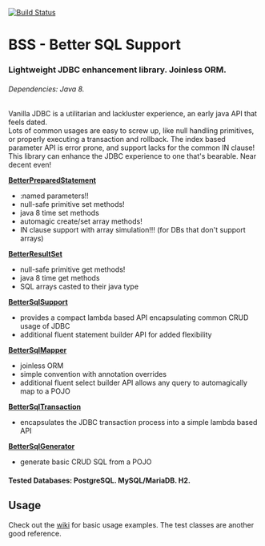 [![Build Status](https://travis-ci.org/yeagy/bss.svg?branch=master)](https://travis-ci.org/yeagy/bss)

# BSS - Better SQL Support
### Lightweight JDBC enhancement library. Joinless ORM.
###### Dependencies: Java 8.
Vanilla JDBC is a utilitarian and lackluster experience, an early java API that feels dated.<br>
Lots of common usages are easy to screw up, like null handling primitives, or properly executing a transaction and rollback.
The index based parameter API is error prone, and support lacks for the common IN clause!<br>
This library can enhance the JDBC experience to one that's bearable. Near decent even!

[**BetterPreparedStatement**](https://github.com/yeagy/bss/wiki/BetterPreparedStatement)
 * :named parameters!!
 * null-safe primitive set methods!
 * java 8 time set methods
 * automagic create/set array methods!
 * IN clause support with array simulation!!! (for DBs that don't support arrays)

[**BetterResultSet**](https://github.com/yeagy/bss/wiki/BetterResultSet)
 * null-safe primitive get methods!
 * java 8 time get methods
 * SQL arrays casted to their java type

[**BetterSqlSupport**](https://github.com/yeagy/bss/wiki/BetterSqlSupport)
 * provides a compact lambda based API encapsulating common CRUD usage of JDBC
 * additional fluent statement builder API for added flexibility

[**BetterSqlMapper**](https://github.com/yeagy/bss/wiki/BetterSqlMapper)
 * joinless ORM
 * simple convention with annotation overrides
 * additional fluent select builder API allows any query to automagically map to a POJO

[**BetterSqlTransaction**](https://github.com/yeagy/bss/wiki/BetterSqlTransaction)
 * encapsulates the JDBC transaction process into a simple lambda based API

[**BetterSqlGenerator**](https://github.com/yeagy/bss/wiki/BetterSqlGenerator)
 * generate basic CRUD SQL from a POJO

#### Tested Databases: PostgreSQL. MySQL/MariaDB. H2.
## Usage
Check out the [wiki](https://github.com/yeagy/bss/wiki) for basic usage examples. The test classes are another good reference.
